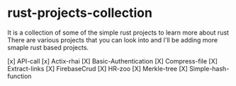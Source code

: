 # rust-projects-collection
It is a collection of some of the simple rust projects to learn more about rust
There are various projects that you can look into and I'll be adding more smaple rust based projects.

 [x] API-call
[x] Actix-rhai
[X] Basic-Authentication
[X] Compress-file
[X] Extract-links
[X] FirebaseCrud
[X] HR-zoo
[X] Merkle-tree
[X] Simple-hash-function
